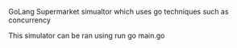 GoLang Supermarket simualtor which uses go techniques such as concurrency

This simulator can be ran using run go main.go

